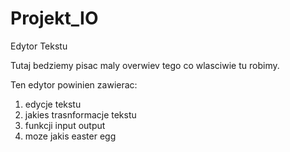 Projekt_IO
==========

Edytor Tekstu


Tutaj bedziemy pisac maly overwiev tego co wlasciwie tu robimy.


Ten edytor powinien zawierac:
1. edycje tekstu
2. jakies trasnformacje tekstu
3. funkcji input output
4. moze jakis easter egg
